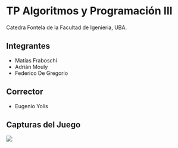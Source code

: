 <h1>TP Algoritmos y Programación III</h1>

Catedra Fontela de la Facultad de Igenieria, UBA.

<h2>Integrantes</h2>

<ul>
<li>Matías Fraboschi</li>
<li>Adrián Mouly</li>
<li>Federico De Gregorio</li>
</ul>

<h2>Corrector</h2>

<ul>
<li>Eugenio Yolis</li>
</ul>

<h2>Capturas del Juego</h2>
<img src="http://i49.tinypic.com/qn77s8.jpg" />
